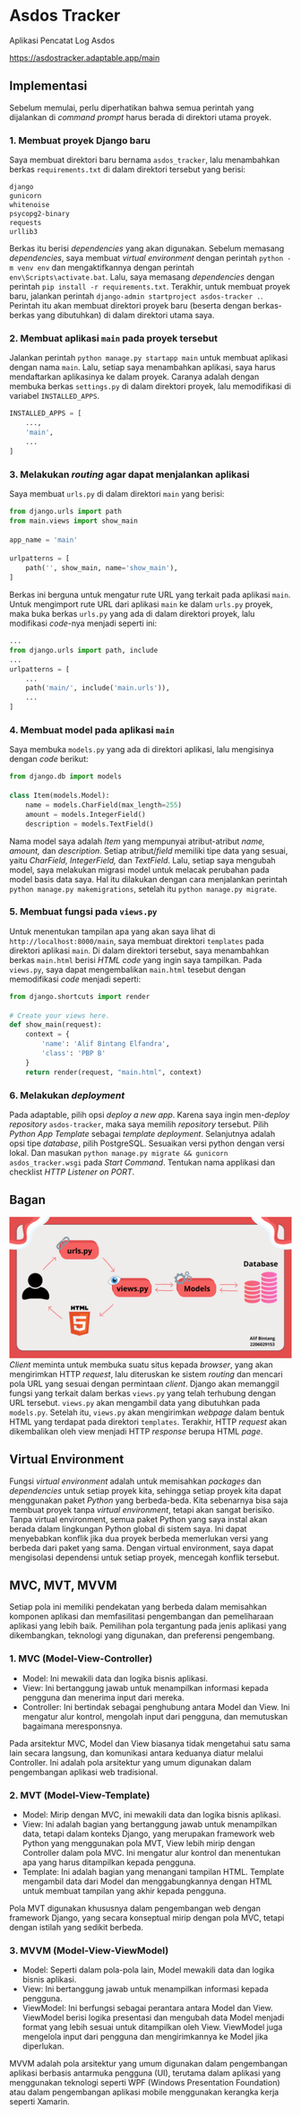 # Asdos Tracker
Aplikasi Pencatat Log Asdos

https://asdostracker.adaptable.app/main

## Implementasi
Sebelum memulai, perlu diperhatikan bahwa semua perintah yang dijalankan di _command prompt_ harus berada di direktori utama proyek.
### 1. Membuat proyek Django baru
Saya membuat direktori baru bernama `asdos_tracker`, lalu menambahkan berkas `requirements.txt` di dalam direktori tersebut yang berisi:
```
django
gunicorn
whitenoise
psycopg2-binary
requests
urllib3
```
Berkas itu berisi _dependencies_ yang akan digunakan. Sebelum memasang _dependencies_, saya membuat _virtual environment_ dengan perintah `python -m venv env` dan mengaktifkannya dengan perintah `env\Scripts\activate.bat`.
Lalu, saya memasang _dependencies_ dengan perintah `pip install -r requirements.txt`.
Terakhir, untuk membuat proyek baru, jalankan perintah `django-admin startproject asdos-tracker .`. Perintah itu akan membuat direktori proyek baru (beserta dengan berkas-berkas yang dibutuhkan) di dalam direktori utama saya.

### 2. Membuat aplikasi `main` pada proyek tersebut
Jalankan perintah `python manage.py startapp main` untuk membuat aplikasi dengan nama `main`. Lalu, setiap saya menambahkan aplikasi, saya harus mendaftarkan aplikasinya ke dalam proyek. Caranya adalah dengan membuka berkas `settings.py` di dalam direktori proyek, lalu memodifikasi di variabel `INSTALLED_APPS`.
```python
INSTALLED_APPS = [
    ...,
    'main',
    ...
]
```

### 3. Melakukan _routing_ agar dapat menjalankan aplikasi
Saya membuat `urls.py` di dalam direktori `main` yang berisi:
```python
from django.urls import path
from main.views import show_main

app_name = 'main'

urlpatterns = [
    path('', show_main, name='show_main'),
]
```
Berkas ini berguna untuk mengatur rute URL yang terkait pada aplikasi `main`.
Untuk mengimport rute URL dari aplikasi `main` ke dalam `urls.py` proyek, maka buka berkas `urls.py` yang ada di dalam direktori proyek, lalu modifikasi _code_-nya menjadi seperti ini:
```python
...
from django.urls import path, include
...
urlpatterns = [
    ...
    path('main/', include('main.urls')),
    ...
]
```

### 4. Membuat model pada aplikasi `main`
Saya membuka `models.py` yang ada di direktori aplikasi, lalu mengisinya dengan _code_ berikut:
```python
from django.db import models

class Item(models.Model):
    name = models.CharField(max_length=255)
    amount = models.IntegerField()
    description = models.TextField()
```
Nama model saya adalah _Item_ yang mempunyai atribut-atribut _name, amount,_ dan _description_. Setiap atribut/_field_ memiliki tipe data yang sesuai, yaitu _CharField, IntegerField,_ dan _TextField_. Lalu, setiap saya mengubah model, saya melakukan migrasi model untuk melacak perubahan pada model basis data saya. Hal itu dilakukan dengan cara menjalankan perintah `python manage.py makemigrations`, setelah itu `python manage.py migrate`.

### 5. Membuat fungsi pada `views.py`
Untuk menentukan tampilan apa yang akan saya lihat di `http://localhost:8000/main`, saya membuat direktori `templates` pada direktori aplikasi `main`. Di dalam direktori tersebut, saya menambahkan berkas `main.html` berisi _HTML code_ yang ingin saya tampilkan. Pada `views.py`, saya dapat mengembalikan `main.html` tesebut dengan memodifikasi _code_ menjadi seperti:
```python
from django.shortcuts import render

# Create your views here.
def show_main(request):
    context = {
        'name': 'Alif Bintang Elfandra',
        'class': 'PBP B'
    }
    return render(request, "main.html", context)
```

### 6. Melakukan _deployment_
Pada adaptable, pilih opsi _deploy a new app_. Karena saya ingin men-_deploy_ _repository_ `asdos-tracker`, maka saya memilih _repository_ tersebut. Pilih _Python App Template_ sebagai _template deployment_. Selanjutnya adalah opsi tipe _database_, pilih PostgreSQL. Sesuaikan versi python dengan versi lokal. Dan masukan `python manage.py migrate && gunicorn asdos_tracker.wsgi` pada _Start Command_. Tentukan nama applikasi dan checklist _HTTP Listener on PORT_.

## Bagan
![Alt text](images/bagan_django.png)
_Client_ meminta untuk membuka suatu situs kepada _browser_, yang akan mengirimkan HTTP _request_, lalu diteruskan ke sistem _routing_ dan mencari pola URL yang sesuai dengan permintaan _client_. Django akan memanggil fungsi yang terkait dalam berkas `views.py` yang telah terhubung dengan URL tersebut. `views.py` akan mengambil data yang dibutuhkan pada `models.py`. Setelah itu, `views.py` akan mengirimkan _webpage_ dalam bentuk HTML yang terdapat pada direktori `templates`. Terakhir, HTTP _request_ akan dikembalikan oleh view menjadi HTTP _response_ berupa HTML _page_.

## Virtual Environment
Fungsi _virtual environment_ adalah untuk memisahkan _packages_ dan _dependencies_ untuk setiap proyek kita, sehingga setiap proyek kita dapat menggunakan paket _Python_ yang berbeda-beda. Kita sebenarnya bisa saja membuat proyek tanpa _virtual environment_, tetapi akan sangat berisiko. Tanpa virtual environment, semua paket Python yang saya instal akan berada dalam lingkungan Python global di sistem saya. Ini dapat menyebabkan konflik jika dua proyek berbeda memerlukan versi yang berbeda dari paket yang sama. Dengan virtual environment, saya dapat mengisolasi dependensi untuk setiap proyek, mencegah konflik tersebut.

## MVC, MVT, MVVM
Setiap pola ini memiliki pendekatan yang berbeda dalam memisahkan komponen aplikasi dan memfasilitasi pengembangan dan pemeliharaan aplikasi yang lebih baik. Pemilihan pola tergantung pada jenis aplikasi yang dikembangkan, teknologi yang digunakan, dan preferensi pengembang.
### 1. MVC (Model-View-Controller)
* Model: Ini mewakili data dan logika bisnis aplikasi.
* View: Ini bertanggung jawab untuk menampilkan informasi kepada pengguna dan menerima input dari mereka.
* Controller: Ini bertindak sebagai penghubung antara Model dan View. Ini mengatur alur kontrol, mengolah input dari pengguna, dan memutuskan bagaimana meresponsnya.

Pada arsitektur MVC, Model dan View biasanya tidak mengetahui satu sama lain secara langsung, dan komunikasi antara keduanya diatur melalui Controller. Ini adalah pola arsitektur yang umum digunakan dalam pengembangan aplikasi web tradisional.
### 2. MVT (Model-View-Template)
* Model: Mirip dengan MVC, ini mewakili data dan logika bisnis aplikasi.
* View: Ini adalah bagian yang bertanggung jawab untuk menampilkan data, tetapi dalam konteks Django, yang merupakan framework web Python yang menggunakan pola MVT, View lebih mirip dengan Controller dalam pola MVC. Ini mengatur alur kontrol dan menentukan apa yang harus ditampilkan kepada pengguna.
* Template: Ini adalah bagian yang menangani tampilan HTML. Template mengambil data dari Model dan menggabungkannya dengan HTML untuk membuat tampilan yang akhir kepada pengguna.

Pola MVT digunakan khususnya dalam pengembangan web dengan framework Django, yang secara konseptual mirip dengan pola MVC, tetapi dengan istilah yang sedikit berbeda.
### 3. MVVM (Model-View-ViewModel)
* Model: Seperti dalam pola-pola lain, Model mewakili data dan logika bisnis aplikasi.
* View: Ini bertanggung jawab untuk menampilkan informasi kepada pengguna.
* ViewModel: Ini berfungsi sebagai perantara antara Model dan View. ViewModel berisi logika presentasi dan mengubah data Model menjadi format yang lebih sesuai untuk ditampilkan oleh View. ViewModel juga mengelola input dari pengguna dan mengirimkannya ke Model jika diperlukan.

MVVM adalah pola arsitektur yang umum digunakan dalam pengembangan aplikasi berbasis antarmuka pengguna (UI), terutama dalam aplikasi yang menggunakan teknologi seperti WPF (Windows Presentation Foundation) atau dalam pengembangan aplikasi mobile menggunakan kerangka kerja seperti Xamarin.
